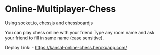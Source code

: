 # Online-Multiplayer-Chess
Using socket.io, chessjs and chessboardjs

You can play chess online with your friend
Type any room name and ask your friend to fill in same name (case sensitive).

Deploy Link: - https://kansal-online-chess.herokuapp.com/
